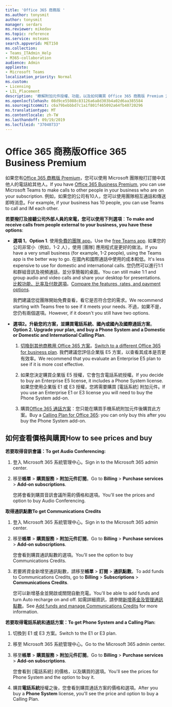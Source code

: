 ```yaml
---
title: 'Office 365 商務版 '
ms.author: tonysmit
author: tonysmit
manager: serdars
ms.reviewer: mikedav
ms.topic: reference
ms.service: msteams
search.appverid: MET150
ms.collection:
- Teams_ITAdmin_Help
- M365-collaboration
audience: Admin
appliesto:
- Microsoft Teams
localization_priority: Normal
ms.custom:
- Licensing
- LIL_Placement
description: '瞭解附加元件授權、功能，以及如何購買 Office 365 商務版 Premium 方案。 '
ms.openlocfilehash: 08d9ce55088c83126a6a8d303b4a02d6aa385584
ms.sourcegitcommit: c6a79bebbbd7c1a1f801f465092a64fb40720296
ms.translationtype: MT
ms.contentlocale: zh-TW
ms.lasthandoff: 09/19/2019
ms.locfileid: "37040733"
---
```

# <a name="office-365-business-premium"></a><span data-ttu-id="5fc27-103">Office 365 商務版</span><span class="sxs-lookup"><span data-stu-id="5fc27-103">Office 365 Business Premium</span></span>

<span data-ttu-id="5fc27-104">如果您有[Office 365 商務版 Premium](https://products.office.com/en/business/office-365-business-premium)，您可以使用 Microsoft 團隊撥打訂閱中其他人的電話給其他人。</span><span class="sxs-lookup"><span data-stu-id="5fc27-104">If you have [Office 365 Business Premium](https://products.office.com/en/business/office-365-business-premium), you can use Microsoft Teams to make calls to other people in your business who are on your subscription.</span></span> <span data-ttu-id="5fc27-105">例如，如果您的公司有10人，您可以使用團隊相互通話和傳送即時消息。</span><span class="sxs-lookup"><span data-stu-id="5fc27-105">For example, if your business has 10 people, you can use Teams to call and IM each other.</span></span>

<span data-ttu-id="5fc27-106">**若要撥打及接聽公司外部人員的來電，您可以使用下列選項**：</span><span class="sxs-lookup"><span data-stu-id="5fc27-106">**To make and receive calls from people external to your business, you have these options**:</span></span>

- <span data-ttu-id="5fc27-107">**選項 1**。</span><span class="sxs-lookup"><span data-stu-id="5fc27-107">**Option 1**.</span></span> <span data-ttu-id="5fc27-108">使用[免費的團隊 app](https://products.office.com/microsoft-teams/free)。</span><span class="sxs-lookup"><span data-stu-id="5fc27-108">Use the [free Teams app](https://products.office.com/microsoft-teams/free).</span></span> <span data-ttu-id="5fc27-109">如果您的公司非常小（例如，1-2 人），使用 [團隊] 應用程式是更好的做法。</span><span class="sxs-lookup"><span data-stu-id="5fc27-109">If you have a very small business (for example, 1-2 people), using the Teams app is the better way to go.</span></span> <span data-ttu-id="5fc27-110">在國內和國際通話中使用的成本較低。</span><span class="sxs-lookup"><span data-stu-id="5fc27-110">It's less expensive to use for domestic and international calls.</span></span> <span data-ttu-id="5fc27-111">您仍然可以進行1:1 和群組音訊及視頻通話，並分享簡報的桌面。</span><span class="sxs-lookup"><span data-stu-id="5fc27-111">You can still make 1:1 and group audio and video calls and share your desktop for presentations.</span></span> <span data-ttu-id="5fc27-112">[比較功能、比率及付款選項](https://products.office.com/microsoft-teams/free)。</span><span class="sxs-lookup"><span data-stu-id="5fc27-112">[Compare the features, rates, and payment options](https://products.office.com/microsoft-teams/free).</span></span>

     <span data-ttu-id="5fc27-113">我們建議您從團隊開始免費查看，看它是否符合您的需求。</span><span class="sxs-lookup"><span data-stu-id="5fc27-113">We recommend starting with Teams free to see if it meets your needs.</span></span> <span data-ttu-id="5fc27-114">不過，如果不是，您仍有兩個選項。</span><span class="sxs-lookup"><span data-stu-id="5fc27-114">However, if it doesn't you still have two options.</span></span>
    
- <span data-ttu-id="5fc27-115">**選項2。升級您的方案，並購買電話系統、國內或國內及國際通話方案**。</span><span class="sxs-lookup"><span data-stu-id="5fc27-115">**Option 2. Upgrade your plan, and buy a Phone System and a Domestic or Domestic and International Calling Plan**.</span></span>

    1. <span data-ttu-id="5fc27-116">[切換到其他商務用 Office 365 方案](https://support.office.com/article/73318661-8f33-478b-bcc7-fb8d69dbb22a)。</span><span class="sxs-lookup"><span data-stu-id="5fc27-116">[Switch to a different Office 365 for business plan](https://support.office.com/article/73318661-8f33-478b-bcc7-fb8d69dbb22a).</span></span> <span data-ttu-id="5fc27-117">我們建議您評估企業版 E5 方案，以查看其成本是否更有效率。</span><span class="sxs-lookup"><span data-stu-id="5fc27-117">We recommend that you evaluate an Enterprise E5 plan to see if it is more cost effective.</span></span>

    2. <span data-ttu-id="5fc27-118">如果您決定購買企業版 E5 授權，它會包含電話系統授權。</span><span class="sxs-lookup"><span data-stu-id="5fc27-118">If you decide to buy an Enterprise E5 license, it includes a Phone System license.</span></span> <span data-ttu-id="5fc27-119">如果您使用企業版 E1 或 E3 授權，您將需要購買 [電話系統] 附加元件。</span><span class="sxs-lookup"><span data-stu-id="5fc27-119">If you use an Enterprise E1 or E3 license you will need to buy the Phone System add-on.</span></span>
    
    3. <span data-ttu-id="5fc27-120">購買[Office 365 通話方案](../calling-plans-for-office-365.md)：您只能在購買手機系統附加元件後購買此方案。</span><span class="sxs-lookup"><span data-stu-id="5fc27-120">Buy a [Calling Plan for Office 365](../calling-plans-for-office-365.md): you can only buy this after you buy the Phone System add-on.</span></span>

## <a name="how-to-see-prices-and-buy"></a><span data-ttu-id="5fc27-121">如何查看價格與購買</span><span class="sxs-lookup"><span data-stu-id="5fc27-121">How to see prices and buy</span></span>
<span data-ttu-id="5fc27-122"><a name="bkmk_buypremium"> </a></span><span class="sxs-lookup"><span data-stu-id="5fc27-122"></span></span>

 <span data-ttu-id="5fc27-123">**若要取得音訊會議：**</span><span class="sxs-lookup"><span data-stu-id="5fc27-123">**To get Audio Conferencing:**</span></span>

1. <span data-ttu-id="5fc27-124">登入 Microsoft 365 系統管理中心。</span><span class="sxs-lookup"><span data-stu-id="5fc27-124">Sign in to the Microsoft 365 admin center.</span></span>

2. <span data-ttu-id="5fc27-125">移至**帳單** > **購買服務** > **附加元件訂閱**。</span><span class="sxs-lookup"><span data-stu-id="5fc27-125">Go to **Billing** > **Purchase services** > **Add-on subscriptions**.</span></span>

   <span data-ttu-id="5fc27-126">您將會看到購買音訊會議所需的價格和選項。</span><span class="sxs-lookup"><span data-stu-id="5fc27-126">You'll see the prices and option to buy Audio Conferencing.</span></span>

<span data-ttu-id="5fc27-127">**取得通訊點數**</span><span class="sxs-lookup"><span data-stu-id="5fc27-127">**To get Communications Credits**</span></span>

1. <span data-ttu-id="5fc27-128">登入 Microsoft 365 系統管理中心。</span><span class="sxs-lookup"><span data-stu-id="5fc27-128">Sign in to the Microsoft 365 admin center.</span></span>

2. <span data-ttu-id="5fc27-129">移至**帳單** > **購買服務** > **附加元件訂閱**。</span><span class="sxs-lookup"><span data-stu-id="5fc27-129">Go to **Billing** > **Purchase services** > **Add-on subscriptions**.</span></span>

   <span data-ttu-id="5fc27-130">您會看到購買通訊點數的選項。</span><span class="sxs-lookup"><span data-stu-id="5fc27-130">You’ll see the option to buy Communications Credits.</span></span>

3. <span data-ttu-id="5fc27-131">若要將資金新增至通訊點數，請移至**帳單** > **訂閱** > **通訊點數**。</span><span class="sxs-lookup"><span data-stu-id="5fc27-131">To add funds to Communications Credits, go to **Billing** > **Subscriptions** > **Communications Credits**.</span></span>

    <span data-ttu-id="5fc27-132">您可以新增基金並開啟或關閉自動充電。</span><span class="sxs-lookup"><span data-stu-id="5fc27-132">You'll be able to add funds and turn Auto recharge on and off.</span></span> <span data-ttu-id="5fc27-133">如需詳細資訊，請參閱[新增基金及管理通訊點數](../add-funds-and-manage-communications-credits.md)。</span><span class="sxs-lookup"><span data-stu-id="5fc27-133">See [Add funds and manage Communications Credits](../add-funds-and-manage-communications-credits.md) for more information.</span></span> 


<span data-ttu-id="5fc27-134">**若要取得電話系統和通話方案：**</span><span class="sxs-lookup"><span data-stu-id="5fc27-134">**To get Phone System and a Calling Plan:**</span></span>

1. <span data-ttu-id="5fc27-135">切換到 E1 或 E3 方案。</span><span class="sxs-lookup"><span data-stu-id="5fc27-135">Switch to the E1 or E3 plan.</span></span>

2. <span data-ttu-id="5fc27-136">移至 Microsoft 365 系統管理中心。</span><span class="sxs-lookup"><span data-stu-id="5fc27-136">Go to the Microsoft 365 admin center.</span></span>

3. <span data-ttu-id="5fc27-137">移至**帳單** > **購買服務** > **附加元件訂閱**。</span><span class="sxs-lookup"><span data-stu-id="5fc27-137">Go to **Billing** > **Purchase services** > **Add-on subscriptions**.</span></span>

    <span data-ttu-id="5fc27-138">您會看到 [電話系統] 的價格，以及購買的選項。</span><span class="sxs-lookup"><span data-stu-id="5fc27-138">You'll see the prices for Phone System and the option to buy it.</span></span>

4. <span data-ttu-id="5fc27-139">購買**電話系統**授權之後，您會看到購買通話方案的價格和選項。</span><span class="sxs-lookup"><span data-stu-id="5fc27-139">After you buy a **Phone System** license, you'll see the price and option to buy a Calling Plan.</span></span>

